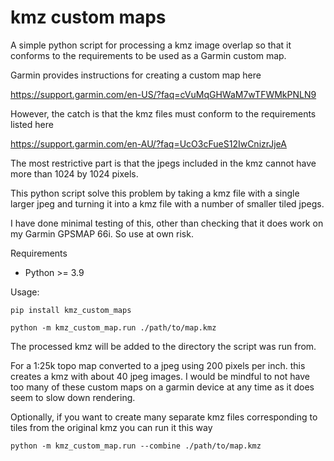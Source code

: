 # kmz custom maps


A simple python script for processing a kmz image overlap so that it 
conforms to the requirements to be used as a Garmin custom map.


Garmin provides instructions for creating a custom map here

https://support.garmin.com/en-US/?faq=cVuMqGHWaM7wTFWMkPNLN9

However, the catch is that the kmz files must conform to the requirements
listed here

https://support.garmin.com/en-AU/?faq=UcO3cFueS12IwCnizrJjeA

The most restrictive part is that the jpegs included in the 
kmz cannot have more than 1024 by 1024 pixels.

This python script solve this problem by taking a kmz file with 
a single larger jpeg and turning it into a kmz file with a 
number of smaller tiled jpegs.

I have done minimal testing of this, other than checking that it does
work on my Garmin GPSMAP 66i. So use at own risk.

Requirements
- Python >= 3.9

Usage:
```
pip install kmz_custom_maps
```

```
python -m kmz_custom_map.run ./path/to/map.kmz
```

The processed kmz will be added to the directory the script was run from.

For a 1:25k topo map converted to a jpeg using 200 pixels per inch. 
this creates a kmz with about 40 jpeg images. I would be mindful to not
have too many of these custom maps on a garmin device at any time as it 
does seem to slow down rendering.

Optionally, if you want to create many separate kmz files corresponding
to tiles from the original kmz you can run it this way
```
python -m kmz_custom_map.run --combine ./path/to/map.kmz
```
 
